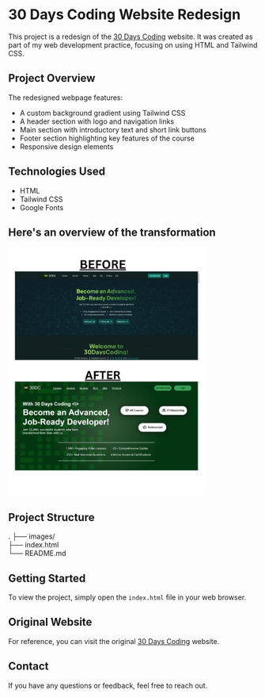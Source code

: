 # 30 Days Coding Website Redesign

This project is a redesign of the [30 Days Coding](https://30dayscoding.com/) website. It was created as part of my web development practice, focusing on using HTML and Tailwind CSS.

## Project Overview

The redesigned webpage features:

- A custom background gradient using Tailwind CSS
- A header section with logo and navigation links
- Main section with introductory text and short link buttons
- Footer section highlighting key features of the course
- Responsive design elements

## Technologies Used

- HTML
- Tailwind CSS
- Google Fonts

## Here's an overview of the transformation

<img src="images/transformation.jpg" style="height: 500px;">

## Project Structure

.
├── images/ <br>
├── index.html <br>
└── README.md

## Getting Started

To view the project, simply open the `index.html` file in your web browser.

## Original Website

For reference, you can visit the original [30 Days Coding](https://30dayscoding.com/) website.

## Contact

If you have any questions or feedback, feel free to reach out.
